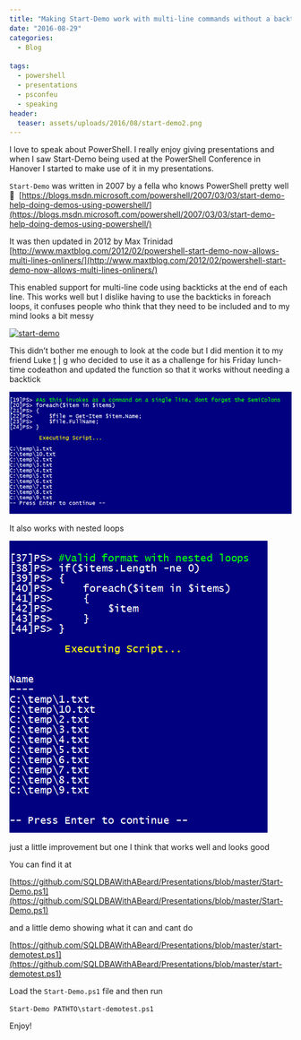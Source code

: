 ```yaml
---
title: "Making Start-Demo work with multi-line commands without a backtick"
date: "2016-08-29"
categories:
  - Blog

tags:
  - powershell
  - presentations
  - psconfeu
  - speaking
header:
  teaser: assets/uploads/2016/08/start-demo2.png
---
```

I love to speak about PowerShell. I really enjoy giving presentations and when I saw Start-Demo being used at the PowerShell Conference in Hanover I started to make use of it in my presentations.

`Start-Demo` was written in 2007 by a fella who knows PowerShell pretty well 🙂  [https://blogs.msdn.microsoft.com/powershell/2007/03/03/start-demo-help-doing-demos-using-powershell/](https://blogs.msdn.microsoft.com/powershell/2007/03/03/start-demo-help-doing-demos-using-powershell/)

It was then updated in 2012 by Max Trinidad [http://www.maxtblog.com/2012/02/powershell-start-demo-now-allows-multi-lines-onliners/](http://www.maxtblog.com/2012/02/powershell-start-demo-now-allows-multi-lines-onliners/)

This enabled support for multi-line code using backticks at the end of each line. This works well but I dislike having to use the backticks in foreach loops, it confuses people who think that they need to be included and to my mind looks a bit messy

[![start-demo](/assets/uploads/2016/08/start-demo.png)](/assets/uploads/2016/08/start-demo.png)

This didn’t bother me enough to look at the code but I did mention it to my friend Luke [t](https:%5C%5Ctwitter.com%5Clduddridge) | [g](https://github.com/ChocolateMonkey) who decided to use it as a challenge for his Friday lunch-time codeathon and updated the function so that it works without needing a backtick

[![start-demo2](/assets/uploads/2016/08/start-demo2.png)](/assets/uploads/2016/08/start-demo2.png)

It also works with nested loops

[![start-demo3](/assets/uploads/2016/08/start-demo3.png)](/assets/uploads/2016/08/start-demo3.png)

just a little improvement but one I think that works well and looks good

You can find it at

[https://github.com/SQLDBAWithABeard/Presentations/blob/master/Start-Demo.ps1](https://github.com/SQLDBAWithABeard/Presentations/blob/master/Start-Demo.ps1)

and a little demo showing what it can and cant do

[https://github.com/SQLDBAWithABeard/Presentations/blob/master/start-demotest.ps1](https://github.com/SQLDBAWithABeard/Presentations/blob/master/start-demotest.ps1)

Load the `Start-Demo.ps1` file and then run

`Start-Demo PATHTO\start-demotest.ps1`

Enjoy!
